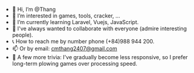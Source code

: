 - 👋 Hi, I’m @Thang
- 👀 I’m interested in games, tools, cracker, ...
- 🌱 I’m currently learning Laravel, Vuejs, JavaScript.
- 💞️ I've always wanted to collaborate with everyone (admire interesting people).
- 📞 How to reach me by number phone (+84)988 944 200.  
- 📫 Or by email: cmthang2407@gmail.com
- 🍟 A few more trivia: I've gradually become less responsive, so I prefer long-term plowing games over processing speed.


